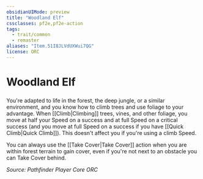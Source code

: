 ```yaml
---
obsidianUIMode: preview
title: "Woodland Elf"
cssclasses: pf2e,pf2e-action
tags:
  - trait/common
  - remaster
aliases: "Item.51I8JLVdUXWui7QG"
license: ORC
---
```

# Woodland Elf

### 






You're adapted to life in the forest, the deep jungle, or a similar environment, and you know how to climb trees and use foliage to your advantage. When [[Climb|Climbing]] trees, vines, and other foliage, you move at half your Speed on a success and at full Speed on a critical success (and you move at full Speed on a success if you have [[Quick Climb|Quick Climb]]). This doesn't affect you if you're using a climb Speed.

You can always use the [[Take Cover|Take Cover]] action when you are within forest terrain to gain cover, even if you're not next to an obstacle you can Take Cover behind.

*Source: Pathfinder Player Core*
*ORC*